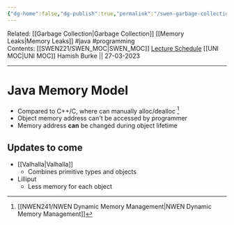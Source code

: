 ```yaml
---
{"dg-home":false,"dg-publish":true,"permalink":"/swen-garbage-collection/","dgPassFrontmatter":true}
---
```


Related: [[Garbage Collection\|Garbage Collection]] [[Memory Leaks\|Memory Leaks]] #java #programming  
Contents: [[SWEN221/SWEN_MOC\|SWEN_MOC]]
[Lecture Schedule](https://ecs.wgtn.ac.nz/Courses/SWEN221_2023T1/LectureSchedule)
[[UNI MOC\|UNI MOC]]
Hamish Burke || 27-03-2023
***

# Java Memory Model
- Compared to C++/C, where can manually alloc/dealloc [^1]
- Object memory address can't be accessed by programmer
- Memory address **can** be changed during object lifetime


## Updates to come
- [[Valhalla\|Valhalla]]
	- Combines primitive types and objects
- Lilliput
	- Less memory for each object






[^1]: [[NWEN241/NWEN Dynamic Memory Management\|NWEN Dynamic Memory Management]]